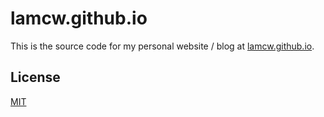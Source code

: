 # lamcw.github.io

This is the source code for my personal website / blog at [lamcw.github.io](https://lamcw.github.io).

## License
[MIT](LICENSE.md)
